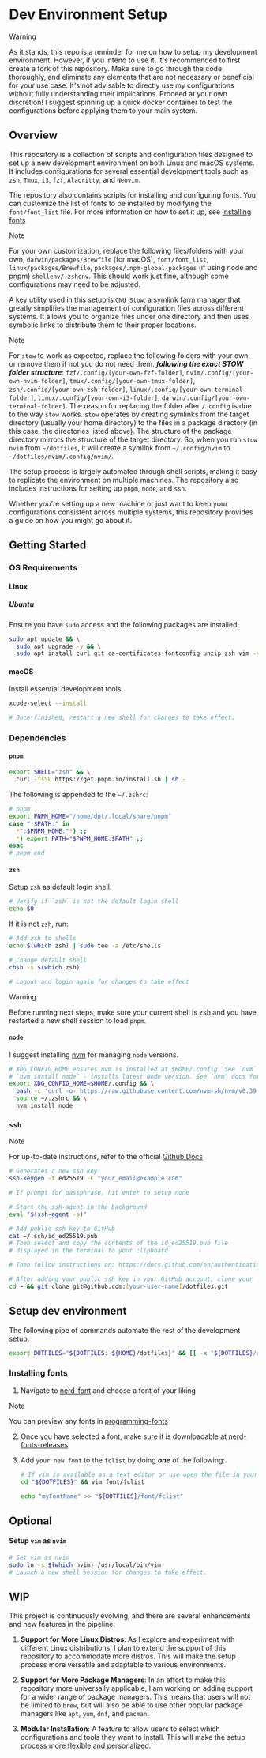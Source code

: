 # Dev Environment Setup

> [!WARNING]
> As it stands, this repo is a reminder for me on how to setup my development environment.
> However, if you intend to use it, it's recommended to first create a fork of
> this repository. Make sure to go through the code thoroughly, and eliminate
> any elements that are not necessary or beneficial for your use case.
> It's not advisable to directly use my configurations without
> fully understanding their implications. Proceed at your own discretion! I suggest
> spinning up a quick docker container to test the configurations before
> applying them to your main system.

## Overview

This repository is a collection of scripts and configuration files
designed to set up a new development environment on both Linux and macOS systems.
It includes configurations for several essential development tools such as `zsh`,
`Tmux`, `i3`, `fzf`, `Alacritty`, and `Neovim`.

The repository also contains scripts for installing and configuring fonts.
You can customize the list of fonts to be installed by modifying the
`font/font_list` file. For more information on how to set it up,
see [installing fonts](#installing-fonts)

> [!NOTE]
> For your own customization, replace the following files/folders with your own,
> `darwin/packages/Brewfile` (for macOS), `font/font_list`,
> `linux/packages/Brewfile`, `packages/.npm-global-packages`
> (if using node and pnpm) `shellenv/.zshenv`.
> This should work just fine, although some configurations may need to be adjusted.

A key utility used in this setup is [`GNU Stow`](https://www.gnu.org/software/stow/),
a symlink farm manager that greatly simplifies the management of configuration files
across different systems. It allows you to organize files under one directory and
then uses symbolic links to distribute them to their proper locations.

> [!NOTE]
> For `stow` to work as expected, replace the following folders with your own,
> or remove them if not you do not need them.
> **_following the exact STOW folder structure_**:
> `fzf/.config/[your-own-fzf-folder]`, `nvim/.config/[your-own-nvim-folder]`,
> `tmux/.config/[your-own-tmux-folder]`, `zsh/.config/[your-own-zsh-folder]`,
> `linux/.config/[your-own-terminal-folder]`,
> `linux/.config/[your-own-i3-folder]`, `darwin/.config/[your-own-terminal-folder]`.
> The reason for replacing the folder after `/.config` is due to the way `stow` works.
> `stow` operates by creating symlinks from the target directory
> (usually your home directory) to the files in a package directory
> (in this case, the directories listed above). The structure of the package
> directory mirrors the structure of the target directory. So, when you
> run `stow nvim` from `~/dotfiles`, it will create a symlink from `~/.config/nvim`
> to `~/dotfiles/nvim/.config/nvim/`.

The setup process is largely automated through shell scripts, making it easy to
replicate the environment on multiple machines. The repository also includes
instructions for setting up `pnpm`, `node`, and `ssh`.

Whether you're setting up a new machine or just want to keep your configurations
consistent across multiple systems, this repository provides a guide on how you might
go about it.

## Getting Started

### OS Requirements

#### Linux

##### Ubuntu

Ensure you have `sudo` access and the following packages are installed

```bash
sudo apt update && \
  sudo apt upgrade -y && \
  sudo apt install curl git ca-certificates fontconfig unzip zsh vim -y
```

#### macOS

Install essential development tools.

```bash
xcode-select --install

# Once finished, restart a new shell for changes to take effect.
```

### Dependencies

#### `pnpm`

```bash
export SHELL="zsh" && \
  curl -fsSL https://get.pnpm.io/install.sh | sh -
```

The following is appended to the `~/.zshrc`:

```bash
# pnpm
export PNPM_HOME="/home/dot/.local/share/pnpm"
case ":$PATH:" in
  *":$PNPM_HOME:"*) ;;
  *) export PATH="$PNPM_HOME:$PATH" ;;
esac
# pnpm end
```

#### `zsh`

Setup `zsh` as default login shell.

```bash
# Verify if `zsh` is not the default login shell
echo $0
```

If it is not `zsh`, run:

```bash
# Add zsh to shells
echo $(which zsh) | sudo tee -a /etc/shells

# Change default shell
chsh -s $(which zsh)

# Logout and login again for changes to take effect
```

> [!WARNING]
> Before running next steps, make sure your current shell is zsh and you have restarted
> a new shell session to load `pnpm`.

#### `node`

I suggest installing [nvm](https://github.com/nvm-sh/nvm) for managing `node` versions.

```bash
# XDG_CONFIG_HOME ensures nvm is installed at $HOME/.config. See `nvm` docs for more info.
# `nvm install node` - installs latest Node version. See `nvm` docs for more info
export XDG_CONFIG_HOME=$HOME/.config && \
  bash -c 'curl -o- https://raw.githubusercontent.com/nvm-sh/nvm/v0.39.7/install.sh | bash' && \
  source ~/.zshrc && \
  nvm install node
```

### `ssh`

> [!NOTE]
> For up-to-date instructions, refer to the official [Github Docs](https://docs.github.com/en/authentication/connecting-to-github-with-ssh/adding-a-new-ssh-key-to-your-github-account)

```zsh
# Generates a new ssh key
ssh-keygen -t ed25519 -C "your_email@example.com"

# If prompt for passphrase, hit enter to setup none

# Start the ssh-agent in the background
eval "$(ssh-agent -s)"

# Add public ssh key to GitHub
cat ~/.ssh/id_ed25519.pub
# Then select and copy the contents of the id_ed25519.pub file
# displayed in the terminal to your clipboard

# Then follow instructions on: https://docs.github.com/en/authentication/connecting-to-github-with-ssh/adding-a-new-ssh-key-to-your-github-account

# After adding your public ssh key in your GitHub account, clone your `dotfiles` repo and set your DOTFILES
cd ~ && git clone git@github.com:[your-user-name]/dotfiles.git
```

## Setup dev environment

The following pipe of commands automate the rest of the development setup.

```bash
export DOTFILES="${DOTFILES:-${HOME}/dotfiles}" && [[ -x "${DOTFILES}/env/install.sh" ]] && "${DOTFILES}/env/install.sh" || echo "Error: install.sh is not executable, found or exited 1. See error messages."
```

### Installing fonts

1. Navigate to [nerd-font](https://www.nerdfonts.com/font-downloads) and choose a font
   of your liking

> [!NOTE]
> You can preview any fonts in [programming-fonts](https://www.programmingfonts.org)

2. Once you have selected a font, make sure it is downloadable at
   [nerd-fonts-releases](https://github.com/ryanoasis/nerd-fonts/releases)

3. Add `your new font` to the `fclist` by doing **_one_** of the following:

   ```bash
   # If vim is available as a text editor or use open the file in your favorite text editor
   cd "${DOTFILES}" && vim font/fclist
   ```

   ```bash
   echo "myFontName" >> "${DOTFILES}/font/fclist"
   ```

## Optional

#### Setup `vim` as `nvim`

```bash
# Set vim as nvim
sudo ln -s $(which nvim) /usr/local/bin/vim
# Launch a new shell session for changes to take effect.
```

## WIP

This project is continuously evolving, and there are several enhancements and new features in the pipeline:

1. **Support for More Linux Distros**: As I explore and experiment with different Linux distributions, I plan to extend the support of this repository to accommodate more distros. This will make the setup process more versatile and adaptable to various environments.

2. **Support for More Package Managers**: In an effort to make this repository more
   universally applicable, I am working on adding support for a wider range of
   package managers. This means that users will not be limited to `brew`,
   but will also be able to use other popular package managers like `apt`,
   `yum`, `dnf`, and `pacman`.

3. **Modular Installation**: A feature to allow users to select which configurations and tools they want to install. This will make the setup process more flexible and personalized.
